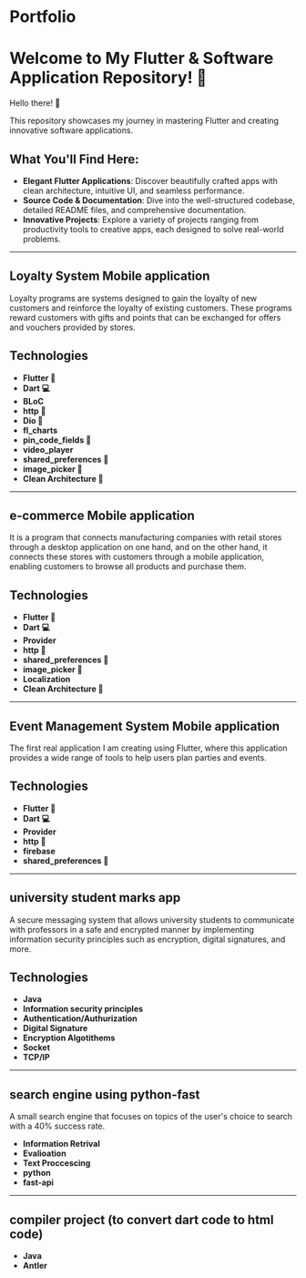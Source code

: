 # Portfolio
# Welcome to My Flutter & Software Application Repository! 🚀

Hello there! 👋

This repository showcases my journey in mastering Flutter and creating innovative software applications.

## What You'll Find Here:
- **Elegant Flutter Applications**: Discover beautifully crafted apps with clean architecture, intuitive UI, and seamless performance.
- **Source Code & Documentation**: Dive into the well-structured codebase, detailed README files, and comprehensive documentation.
- **Innovative Projects**: Explore a variety of projects ranging from productivity tools to creative apps, each designed to solve real-world problems.
---
## Loyalty System Mobile application

Loyalty programs are systems designed to gain the loyalty of new customers and reinforce the loyalty of existing customers.
These programs reward customers with gifts and points that can be exchanged for offers and vouchers provided by stores.

## Technologies 
- **Flutter 🦋** 
- **Dart 💻**
- **BLoC**
- **http 🔑**
- **Dio 🔑**
- **fl_charts**
- **pin_code_fields 💾**
- **video_player** 
- **shared_preferences 🔑**
- **image_picker 📸**
- **Clean Architecture 🔨**

---
## e-commerce Mobile application 

It is a program that connects manufacturing companies with retail stores through a desktop application on one hand,
and on the other hand, it connects these stores with customers through a mobile application,
enabling customers to browse all products and purchase them.

## Technologies 
- **Flutter 🦋** 
- **Dart 💻**
- **Provider**
- **http 🔑**
- **shared_preferences 🔑**
- **image_picker 📸**
- **Localization**
- **Clean Architecture 🔨**

---
## Event Management System Mobile application  
The first real application I am creating using Flutter,
where this application provides a wide range of tools to help users plan parties and events.

## Technologies 
- **Flutter 🦋** 
- **Dart 💻**
- **Provider**
- **http 🔑**
- **firebase**
- **shared_preferences 🔑**

---
## university student marks app 

A secure messaging system that allows university students to communicate with professors in a safe
and encrypted manner by implementing information security principles such as encryption, digital signatures, and more. 

## Technologies 
- **Java**
- **Information security principles**
- **Authentication/Authurization**
- **Digital Signature**
- **Encryption Algotithems**
- **Socket**
- **TCP/IP**

---
## search engine using python-fast

A small search engine that focuses on topics of the user's choice to search with a 40% success rate.

- **Information Retrival**
- **Evalioation**
- **Text Proccescing**
- **python**
- **fast-api**

---
## compiler project (to convert dart code to html code) 

- **Java**
- **Antler**


